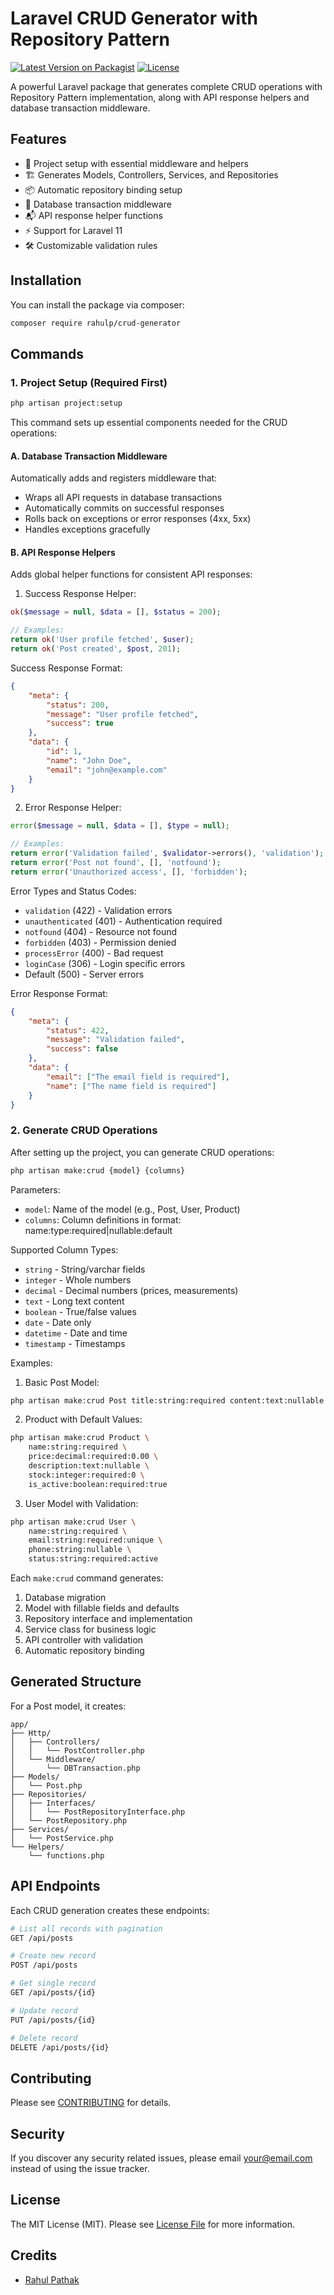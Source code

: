 # Laravel CRUD Generator with Repository Pattern

[![Latest Version on Packagist](https://img.shields.io/packagist/v/rahulp/crud-generator.svg)](https://packagist.org/packages/rahulp/crud-generator)
[![License](https://img.shields.io/packagist/l/rahulp/crud-generator.svg)](https://github.com/rahulpathak1706/package-rahulp/blob/main/LICENSE)

A powerful Laravel package that generates complete CRUD operations with Repository Pattern implementation, along with API response helpers and database transaction middleware.

## Features

- 🚀 Project setup with essential middleware and helpers
- 🏗️ Generates Models, Controllers, Services, and Repositories
- 📦 Automatic repository binding setup
- 🔄 Database transaction middleware
- 📬 API response helper functions
- ⚡ Support for Laravel 11
- 🛠️ Customizable validation rules

## Installation

You can install the package via composer:

```bash
composer require rahulp/crud-generator
```

## Commands

### 1. Project Setup (Required First)
```bash
php artisan project:setup
```

This command sets up essential components needed for the CRUD operations:

#### A. Database Transaction Middleware
Automatically adds and registers middleware that:
- Wraps all API requests in database transactions
- Automatically commits on successful responses
- Rolls back on exceptions or error responses (4xx, 5xx)
- Handles exceptions gracefully

#### B. API Response Helpers
Adds global helper functions for consistent API responses:

1. Success Response Helper:
```php
ok($message = null, $data = [], $status = 200);

// Examples:
return ok('User profile fetched', $user);
return ok('Post created', $post, 201);
```

Success Response Format:
```json
{
    "meta": {
        "status": 200,
        "message": "User profile fetched",
        "success": true
    },
    "data": {
        "id": 1,
        "name": "John Doe",
        "email": "john@example.com"
    }
}
```

2. Error Response Helper:
```php
error($message = null, $data = [], $type = null);

// Examples:
return error('Validation failed', $validator->errors(), 'validation');
return error('Post not found', [], 'notfound');
return error('Unauthorized access', [], 'forbidden');
```

Error Types and Status Codes:
- `validation` (422) - Validation errors
- `unauthenticated` (401) - Authentication required
- `notfound` (404) - Resource not found
- `forbidden` (403) - Permission denied
- `processError` (400) - Bad request
- `loginCase` (306) - Login specific errors
- Default (500) - Server errors

Error Response Format:
```json
{
    "meta": {
        "status": 422,
        "message": "Validation failed",
        "success": false
    },
    "data": {
        "email": ["The email field is required"],
        "name": ["The name field is required"]
    }
}
```

### 2. Generate CRUD Operations
After setting up the project, you can generate CRUD operations:

```bash
php artisan make:crud {model} {columns}
```

Parameters:
- `model`: Name of the model (e.g., Post, User, Product)
- `columns`: Column definitions in format: name:type:required|nullable:default

Supported Column Types:
- `string` - String/varchar fields
- `integer` - Whole numbers
- `decimal` - Decimal numbers (prices, measurements)
- `text` - Long text content
- `boolean` - True/false values
- `date` - Date only
- `datetime` - Date and time
- `timestamp` - Timestamps

Examples:

1. Basic Post Model:
```bash
php artisan make:crud Post title:string:required content:text:nullable
```

2. Product with Default Values:
```bash
php artisan make:crud Product \
    name:string:required \
    price:decimal:required:0.00 \
    description:text:nullable \
    stock:integer:required:0 \
    is_active:boolean:required:true
```

3. User Model with Validation:
```bash
php artisan make:crud User \
    name:string:required \
    email:string:required:unique \
    phone:string:nullable \
    status:string:required:active
```

Each `make:crud` command generates:
1. Database migration
2. Model with fillable fields and defaults
3. Repository interface and implementation
4. Service class for business logic
5. API controller with validation
6. Automatic repository binding

## Generated Structure
For a Post model, it creates:
```
app/
├── Http/
│   ├── Controllers/
│   │   └── PostController.php
│   └── Middleware/
│       └── DBTransaction.php
├── Models/
│   └── Post.php
├── Repositories/
│   ├── Interfaces/
│   │   └── PostRepositoryInterface.php
│   └── PostRepository.php
├── Services/
│   └── PostService.php
└── Helpers/
    └── functions.php
```

## API Endpoints
Each CRUD generation creates these endpoints:

```bash
# List all records with pagination
GET /api/posts

# Create new record
POST /api/posts

# Get single record
GET /api/posts/{id}

# Update record
PUT /api/posts/{id}

# Delete record
DELETE /api/posts/{id}
```

## Contributing

Please see [CONTRIBUTING](CONTRIBUTING.md) for details.

## Security

If you discover any security related issues, please email your@email.com instead of using the issue tracker.

## License

The MIT License (MIT). Please see [License File](LICENSE) for more information.

## Credits

- [Rahul Pathak](https://github.com/rahulpathak1706/package-rahulp)